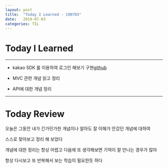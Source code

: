 ```yaml
---
layout: post
title:  "Today I Learned - 190703"
date:   2019-07-03
categories: TIL
---
```


# Today I Learned

---

- kakao SDK 를 이용하여 로그인 해보기 구현[github](https://github.com/VincentGeranium/Swift-Study/tree/master/2019-07-02-kakaoSDK)

- MVC 관련 개념 읽고 정리

- API에 대한 개념 정리

---

# Today Review

오늘은 그동안 내가 긴가민가한 개념이나 알아도 잘 이해가 안갔던 개념에 대하여

스스로 찾아보고 정리 해 보았다

개념에 대한 정리는 항상 어렵고 다음에 또 생각해보면 기억이 잘 안나는 경우가 많아

항상 다시보고 또 반복해서 보는 학습이 필요한듯 하다
